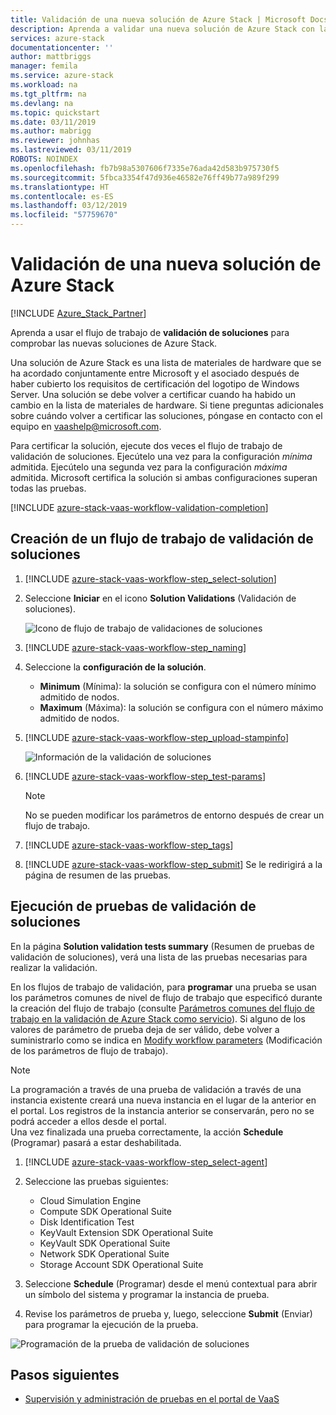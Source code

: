 ```yaml
---
title: Validación de una nueva solución de Azure Stack | Microsoft Docs
description: Aprenda a validar una nueva solución de Azure Stack con la validación como servicio.
services: azure-stack
documentationcenter: ''
author: mattbriggs
manager: femila
ms.service: azure-stack
ms.workload: na
ms.tgt_pltfrm: na
ms.devlang: na
ms.topic: quickstart
ms.date: 03/11/2019
ms.author: mabrigg
ms.reviewer: johnhas
ms.lastreviewed: 03/11/2019
ROBOTS: NOINDEX
ms.openlocfilehash: fb7b98a5307606f7335e76ada42d583b975730f5
ms.sourcegitcommit: 5fbca3354f47d936e46582e76ff49b77a989f299
ms.translationtype: HT
ms.contentlocale: es-ES
ms.lasthandoff: 03/12/2019
ms.locfileid: "57759670"
---
```

# <a name="validate-a-new-azure-stack-solution"></a>Validación de una nueva solución de Azure Stack

[!INCLUDE [Azure_Stack_Partner](./includes/azure-stack-partner-appliesto.md)]

Aprenda a usar el flujo de trabajo de **validación de soluciones** para comprobar las nuevas soluciones de Azure Stack.

Una solución de Azure Stack es una lista de materiales de hardware que se ha acordado conjuntamente entre Microsoft y el asociado después de haber cubierto los requisitos de certificación del logotipo de Windows Server. Una solución se debe volver a certificar cuando ha habido un cambio en la lista de materiales de hardware. Si tiene preguntas adicionales sobre cuándo volver a certificar las soluciones, póngase en contacto con el equipo en [vaashelp@microsoft.com](mailto:vaashelp@microsoft.com).

Para certificar la solución, ejecute dos veces el flujo de trabajo de validación de soluciones. Ejecútelo una vez para la configuración *mínima* admitida. Ejecútelo una segunda vez para la configuración *máxima* admitida. Microsoft certifica la solución si ambas configuraciones superan todas las pruebas.

[!INCLUDE [azure-stack-vaas-workflow-validation-completion](includes/azure-stack-vaas-workflow-validation-completion.md)]

## <a name="create-a-solution-validation-workflow"></a>Creación de un flujo de trabajo de validación de soluciones

1. [!INCLUDE [azure-stack-vaas-workflow-step_select-solution](includes/azure-stack-vaas-workflow-step_select-solution.md)]

3. Seleccione **Iniciar** en el icono **Solution Validations** (Validación de soluciones).

    ![Icono de flujo de trabajo de validaciones de soluciones](media/tile_validation-solution.png)

4. [!INCLUDE [azure-stack-vaas-workflow-step_naming](includes/azure-stack-vaas-workflow-step_naming.md)]

5. Seleccione la **configuración de la solución**.
    - **Minimum** (Mínima): la solución se configura con el número mínimo admitido de nodos.
    - **Maximum** (Máxima): la solución se configura con el número máximo admitido de nodos.
6. [!INCLUDE [azure-stack-vaas-workflow-step_upload-stampinfo](includes/azure-stack-vaas-workflow-step_upload-stampinfo.md)]

    ![Información de la validación de soluciones](media/workflow_validation-solution_info.png)

7. [!INCLUDE [azure-stack-vaas-workflow-step_test-params](includes/azure-stack-vaas-workflow-step_test-params.md)]

    > [!NOTE]
    > No se pueden modificar los parámetros de entorno después de crear un flujo de trabajo.

8. [!INCLUDE [azure-stack-vaas-workflow-step_tags](includes/azure-stack-vaas-workflow-step_tags.md)]
9. [!INCLUDE [azure-stack-vaas-workflow-step_submit](includes/azure-stack-vaas-workflow-step_submit.md)]
    Se le redirigirá a la página de resumen de las pruebas.

## <a name="run-solution-validation-tests"></a>Ejecución de pruebas de validación de soluciones

En la página **Solution validation tests summary** (Resumen de pruebas de validación de soluciones), verá una lista de las pruebas necesarias para realizar la validación.

En los flujos de trabajo de validación, para **programar** una prueba se usan los parámetros comunes de nivel de flujo de trabajo que especificó durante la creación del flujo de trabajo (consulte [Parámetros comunes del flujo de trabajo en la validación de Azure Stack como servicio](azure-stack-vaas-parameters.md)). Si alguno de los valores de parámetro de prueba deja de ser válido, debe volver a suministrarlo como se indica en [Modify workflow parameters](azure-stack-vaas-monitor-test.md#change-workflow-parameters) (Modificación de los parámetros de flujo de trabajo).

> [!NOTE]
> La programación a través de una prueba de validación a través de una instancia existente creará una nueva instancia en el lugar de la anterior en el portal. Los registros de la instancia anterior se conservarán, pero no se podrá acceder a ellos desde el portal.  
Una vez finalizada una prueba correctamente, la acción **Schedule** (Programar) pasará a estar deshabilitada.

1. [!INCLUDE [azure-stack-vaas-workflow-step_select-agent](includes/azure-stack-vaas-workflow-step_select-agent.md)]

2. Seleccione las pruebas siguientes:
    - Cloud Simulation Engine
    - Compute SDK Operational Suite
    - Disk Identification Test
    - KeyVault Extension SDK Operational Suite
    - KeyVault SDK Operational Suite
    - Network SDK Operational Suite
    - Storage Account SDK Operational Suite

3. Seleccione **Schedule** (Programar) desde el menú contextual para abrir un símbolo del sistema y programar la instancia de prueba.

4. Revise los parámetros de prueba y, luego, seleccione **Submit** (Enviar) para programar la ejecución de la prueba.

![Programación de la prueba de validación de soluciones](media/workflow_validation-solution_schedule-test.png)

## <a name="next-steps"></a>Pasos siguientes

- [Supervisión y administración de pruebas en el portal de VaaS](azure-stack-vaas-monitor-test.md)